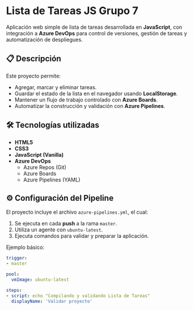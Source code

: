 # Lista de Tareas JS Grupo 7

Aplicación web simple de lista de tareas desarrollada en **JavaScript**, con integración a **Azure DevOps** para control de versiones, gestión de tareas y automatización de despliegues.

## 📋 Descripción
Este proyecto permite:
- Agregar, marcar y eliminar tareas.
- Guardar el estado de la lista en el navegador usando **LocalStorage**.
- Mantener un flujo de trabajo controlado con **Azure Boards**.
- Automatizar la construcción y validación con **Azure Pipelines**.

## 🛠️ Tecnologías utilizadas
- **HTML5**
- **CSS3**
- **JavaScript (Vanilla)**
- **Azure DevOps**
  - Azure Repos (Git)
  - Azure Boards
  - Azure Pipelines (YAML)

## ⚙️ Configuración del Pipeline
El proyecto incluye el archivo `azure-pipelines.yml`, el cual:
1. Se ejecuta en cada **push** a la rama `master`.
2. Utiliza un agente con `ubuntu-latest`.
3. Ejecuta comandos para validar y preparar la aplicación.

Ejemplo básico:
```yaml
trigger:
- master

pool:
  vmImage: ubuntu-latest

steps:
- script: echo "Compilando y validando Lista de Tareas"
  displayName: 'Validar proyecto'

